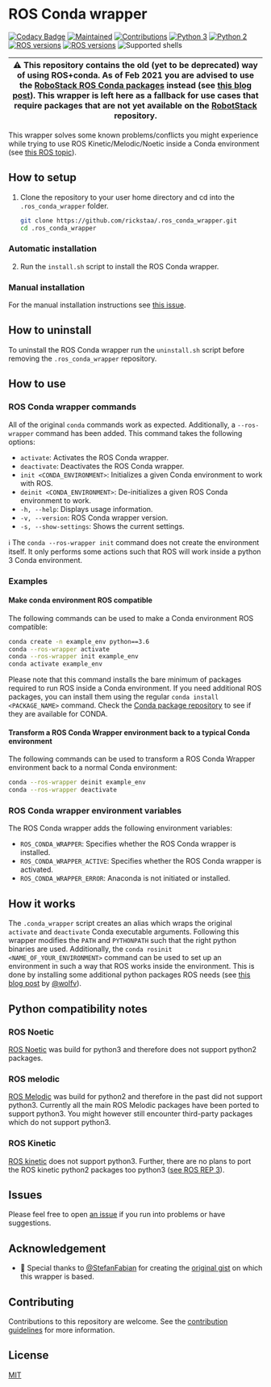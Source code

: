 # ROS Conda wrapper

[![Codacy Badge](https://app.codacy.com/project/badge/Grade/6e8ab010990d4363bfe079944bfe16e4)](https://www.codacy.com/gh/rickstaa/.ros_conda_wrapper/dashboard?utm_source=github.com&utm_medium=referral&utm_content=rickstaa/.ros_conda_wrapper&utm_campaign=Badge_Grade)
[![Maintained](https://img.shields.io/badge/Maintained%3F-yes-green)](https://github.com/rickstaa/ros_conda_wrapper/pulse)
[![Contributions](https://img.shields.io/badge/contributions-welcome-orange.svg)](contributing.md)
[![Python 3](https://img.shields.io/badge/python%203-3.7%20%7C%203.6%20%7C%203.5-green.svg)](https://www.python.org/)
[![Python 2](https://img.shields.io/badge/python%202-2.7%20%7C%202.6%20%7C%202.5-brightgreen.svg)](https://www.python.org/)
[![ROS versions](https://img.shields.io/badge/conda%20versions-all-brightgreen)](https://docs.conda.io)
[![ROS versions](https://img.shields.io/badge/ROS%20versions-Kinetic%20%7C%20Melodic%20%7C%20Noetic-brightgreen)](https://wiki.ros.org)
![Supported shells](https://img.shields.io/badge/Supported%20shells-bash-blue)

| :warning: This repository contains the old (yet to be deprecated) way of using ROS+conda. As of Feb 2021 you are advised to use the [RoboStack ROS Conda packages](https://github.com/RoboStack) instead (see [this blog post](https://medium.com/robostack/cross-platform-conda-packages-for-ros-fa1974fd1de3)). This wrapper is left here as a fallback for use cases that require packages that are not yet available on the [RobotStack](https://github.com/RoboStack) repository. |
|------------------------------------------------------------------------------------------------------------------------------------------------------------------------------------------------------------------------------------------------------------------------------------------------------------------------------------------------------------------------------------------------------------------|

This wrapper solves some known problems/conflicts you might experience while trying to use ROS Kinetic/Melodic/Noetic inside a Conda environment
(see [this ROS topic](https://answers.ros.org/question/256886/conflict-anaconda-vs-ros-catking_pkg-not-found/)).

## How to setup

1.  Clone the repository to your user home directory and cd into the `.ros_conda_wrapper` folder.

    ```bash
    git clone https://github.com/rickstaa/.ros_conda_wrapper.git
    cd .ros_conda_wrapper
    ```

### Automatic installation

2.  Run the `install.sh` script to install the ROS Conda wrapper.

### Manual installation

For the manual installation instructions see [this issue](https://github.com/rickstaa/.ros_conda_wrapper/issues/14).

## How to uninstall

To uninstall the ROS Conda wrapper run the `uninstall.sh` script before removing the `.ros_conda_wrapper` repository.

## How to use

### ROS Conda wrapper commands

All of the original `conda` commands work as expected. Additionally, a `--ros-wrapper`
command has been added. This command takes the following options:

-   `activate`: Activates the ROS Conda wrapper.
-   `deactivate`: Deactivates the ROS Conda wrapper.
-   `init <CONDA_ENVIRONMENT>`: Initializes a given Conda environment to work with ROS.
-   `deinit <CONDA_ENVIRONMENT>`: De-initializes a given ROS Conda environment to work.
-   `-h, --help`: Displays usage information.
-   `-v, --version`: ROS Conda wrapper version.
-   `-s, --show-settings`: Shows the current settings.

:information_source: The `conda --ros-wrapper init` command does not create the environment itself. It only performs some actions such that ROS will work inside a python 3 Conda environment.

### Examples

#### Make conda environment ROS compatible

The following commands can be used to make a Conda environment ROS compatible:

```bash
conda create -n example_env python==3.6
conda --ros-wrapper activate
conda --ros-wrapper init example_env
conda activate example_env
```

Please note that this command installs the bare minimum of packages required to run ROS inside a Conda environment. If you need additional ROS packages, you can install them using the regular `conda install <PACKAGE_NAME>` command. Check the [Conda package repository](https://anaconda.org/search?q=conda-forge) to see if they are available for CONDA.

#### Transform a ROS Conda Wrapper environment back to a typical Conda environment

The following commands can be used to transform a ROS Conda Wrapper environment back to a normal Conda environment:

```bash
conda --ros-wrapper deinit example_env
conda --ros-wrapper deactivate
```

### ROS Conda wrapper environment variables

The ROS Conda wrapper adds the following environment variables:

-   `ROS_CONDA_WRAPPER`: Specifies whether the ROS Conda wrapper is installed.
-   `ROS_CONDA_WRAPPER_ACTIVE`: Specifies whether the ROS Conda wrapper is activated.
-   `ROS_CONDA_WRAPPER_ERROR`: Anaconda is not initiated or installed.

## How it works

The `.conda_wrapper` script creates an alias which wraps the original `activate` and `deactivate` Conda executable arguments. Following this wrapper modifies the `PATH` and `PYTHONPATH` such that the right python binaries are used. Additionally, the `conda rosinit <NAME_OF_YOUR_ENVIRONMENT>` command can be used to set up an environment in such a way that ROS works inside the environment. This is done by installing some additional python packages ROS needs (see [this blog post](https://medium.com/@wolfv/ros-on-conda-forge-dca6827ac4b6) by [@wolfv](https://github.com/wolfv)).

## Python compatibility notes

### ROS Noetic

[ROS Noetic](https://wiki.ros.org/noetic) was build for python3 and therefore does not support python2 packages.

### ROS melodic

[ROS Melodic](https://wiki.ros.org/melodic) was build for python2 and therefore in the past did not support python3. Currently all the main ROS Melodic packages have been ported to support python3. You might however still encounter third-party packages which do not support python3.

### ROS Kinetic

[ROS kinetic](https://wiki.ros.org/kinetic) does not support python3. Further, there are no plans to port the ROS kinetic python2 packages too python3 ([see ROS REP 3](https://www.ros.org/reps/rep-0003.html)).

## Issues

Please feel free to open [an issue](https://github.com/rickstaa/.ros_conda_wrapper/issues) if you run into problems or have suggestions.

## Acknowledgement

-   :rocket: Special thanks to [@StefanFabian](https://github.com/StefanFabian) for creating the [original gist](https://gist.github.com/StefanFabian/17fa715e783cd2be6a32cd5bbb98acd9) on which this wrapper is based.

## Contributing

Contributions to this repository are welcome. See the [contribution guidelines](contributing.md) for more information.

## License

[MIT](LICENSE)
